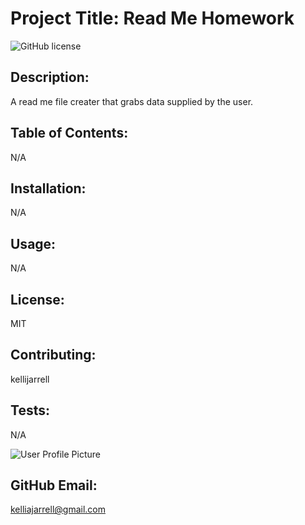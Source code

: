 # Project Title: Read Me Homework

![GitHub license](https://img.shields.io/badge/license-MIT-blue.svg)

 ## Description:

A read me file creater that grabs data supplied by the user.

 ## Table of Contents:

N/A

 ## Installation:

N/A

## Usage:

N/A

## License:

MIT

## Contributing:

kellijarrell

## Tests:

N/A

![User Profile Picture](https://avatars1.githubusercontent.com/u/57328587?s=460&u=69967ebce07862b991fed723418ff6045bfa36ad&v=4)

## GitHub Email: 

kelliajarrell@gmail.com
